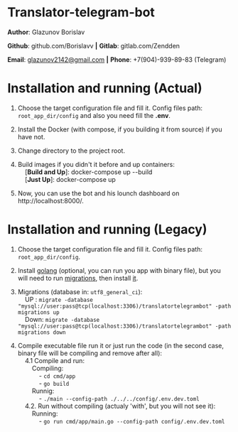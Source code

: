 # Translator-telegram-bot

**Author**: Glazunov Borislav

**Github**: github.com/Borislavv **|**
**Gitlab**: gitlab.com/Zendden

**Email**: glazunov2142@gmail.com **|**
**Phone**: +7(904)-939-89-83 (Telegram)

# Installation and running (Actual)

1. Choose the target configuration file and fill it. Config files path: `root_app_dir/config` and also you need fill the <b>.env</b>.

2. Install the Docker (with compose, if you building it from source) if you have not.

3. Change directory to the project root.

4. Build images if you didn't it before and up containers:<br />
&nbsp;&nbsp;&nbsp;&nbsp;[<b>Build and Up</b>]: docker-compose up --build<br />
&nbsp;&nbsp;&nbsp;&nbsp;[<b>Just Up</b>]: docker-compose up

5. Now, you can use the bot and his lounch dashboard on http://localhost:8000/.

# Installation and running (Legacy)

1. Choose the target configuration file and fill it. Config files path: `root_app_dir/config`.

2. Install [golang](https://go.dev/doc/install) (optional, you can run you app with binary file), but you will need to run [migrations](https://github.com/golang-migrate/migrate), then install [it](https://github.com/golang-migrate/migrate/blob/master/cmd/migrate/README.md).

3. Migrations (database in: `utf8_general_ci`):<br />
&nbsp;&nbsp;&nbsp;&nbsp;UP  : `migrate -database "mysql://user:pass@tcp(localhost:3306)/translatortelegrambot" -path migrations up`<br />
&nbsp;&nbsp;&nbsp;&nbsp;Down: `migrate -database "mysql://user:pass@tcp(localhost:3306)/translatortelegrambot" -path migrations down`

4. Compile executable file run it or just run the code (in the second case, binary file will be compiling and remove after all):<br />
&nbsp;&nbsp;&nbsp;&nbsp;4.1 Compile and run:<br />
&nbsp;&nbsp;&nbsp;&nbsp;&nbsp;&nbsp;&nbsp;&nbsp;Compiling:<br />
&nbsp;&nbsp;&nbsp;&nbsp;&nbsp;&nbsp;&nbsp;&nbsp;&nbsp;&nbsp;&nbsp;&nbsp;- `cd cmd/app`<br />
&nbsp;&nbsp;&nbsp;&nbsp;&nbsp;&nbsp;&nbsp;&nbsp;&nbsp;&nbsp;&nbsp;&nbsp;- `go build`<br />
&nbsp;&nbsp;&nbsp;&nbsp;&nbsp;&nbsp;&nbsp;&nbsp;Runnig:<br />
&nbsp;&nbsp;&nbsp;&nbsp;&nbsp;&nbsp;&nbsp;&nbsp;&nbsp;&nbsp;&nbsp;&nbsp;- `./main --config-path ./../../config/.env.dev.toml`<br />
&nbsp;&nbsp;&nbsp;&nbsp;4.2. Run without compiling (actualy 'with', but you will not see it):<br />
&nbsp;&nbsp;&nbsp;&nbsp;&nbsp;&nbsp;&nbsp;&nbsp;Running:<br />
&nbsp;&nbsp;&nbsp;&nbsp;&nbsp;&nbsp;&nbsp;&nbsp;&nbsp;&nbsp;&nbsp;&nbsp;- `go run cmd/app/main.go --config-path config/.env.dev.toml`<br />
